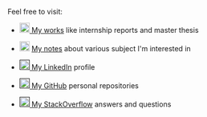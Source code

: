 Feel free to visit:

- [<img src="http://pngimg.com/uploads/book/book_PNG51027.png" height="20px"> My works](works.html) like internship reports and master thesis

- <img src="https://cdn.pixabay.com/photo/2012/04/16/11/48/note-35638_960_720.png" height="20px"> [My notes](notes.html) about various subject I'm interested in

- <a href=""><img src="https://content.linkedin.com/content/dam/me/business/en-us/amp/brand-site/v2/bg/LI-Bug.svg.original.svg" height="20px"> My LinkedIn</a> profile

- <a href=""><img src="https://github.githubassets.com/images/modules/logos_page/GitHub-Mark.png" height="20px"> My GitHub</a> personal repositories

- <a href=""><img src="https://cdn.sstatic.net/Sites/stackoverflow/company/img/logos/so/so-icon.png?v=c78bd457575a" height="20px"> My StackOverflow</a> answers and questions

<!--stackedit_data:
eyJoaXN0b3J5IjpbMTUyODcwMzUxNSwtMTU2MDI3MzI0MiwtMT
c2MDM5MTg1Nl19
-->